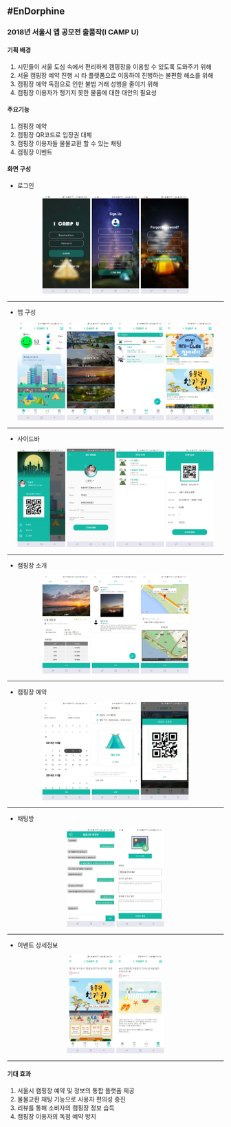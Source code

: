## #EnDorphine

### 2018년 서울시 앱 공모전 출품작(I CAMP U)

#### 기획 배경

1. 시민들이 서울 도심 속에서 편리하게 캠핑장을 이용할 수 있도록 도와주기 위해
2. 서울 캠핑장 예약 진행 시 타 플랫폼으로 이동하여 진행하는 불편함 해소를 위해
3. 캠핑장 예약 독점으로 인한 불법 거래 성행을 줄이기 위해
4. 캠핑장 이용자가 챙기지 못한 물품에 대한 대안의 필요성

#### 주요기능
1. 캠핑장 예약
2. 캠핑장 QR코드로 입장권 대체
3. 캠핑장 이용자들 물물교환 할 수 있는 채팅
4. 캠핑장 이벤트 

#### 화면 구성

- 로그인
<div align="center">
  <img src="./image/login.jpg" width="22%" >
  <img src="./image/register_user.jpg" width="22%" >
  <img src="./image/find_password.jpg" width="22%" >
</div>

<hr>

- 앱 구성  
<div align="center">
  <img src="./image/home.jpg" width="22%" >
  <img src="./image/camplist.jpg" width="22%" >
  <img src="./image/chattinglist.jpg" width="22%" >
  <img src="./image/event_list.jpg" width="22%" >
</div>

<hr>

- 사이드바 
<div align="center">
  <img src="./image/side_bar.jpg" width="22%" >
  <img src="./image/modify_user_info.jpg" width="22%" >
  <img src="./image/user_reservationlist.jpg" width="22%" >
  <img src="./image/reservation_detail_info.jpg" width="22%" >
</div>

<hr>

- 캠핑장 소개
<div align="center">
  <img src="./image/camp_info.jpg" width="22%" >
  <img src="./image/camp_review2.jpg" width="22%" >
  <img src="./image/map.jpg" width="22%" >
</div>

<hr>

- 캠핑장 예약 
<div align="center">
  <img src="./image/reservation_date.jpg" width="22%" >
  <img src="./image/reservation_tent.jpg" width="22%" >
  <img src="./image/check_reservation.jpg" width="22%" >
</div>

<hr>

- 채팅방
<div align="center">
  <img src="./image/chatting.jpg" width="22%" >
  <img src="./image/make_chattinglist.jpg" width="22%" >
</div>

<hr>

- 이벤트 상세정보
<div align="center">
  <img src="./image/event.jpg" width="22%" >
  <img src="./image/event2.jpg" width="22%" >
</div>

<hr>

#### 기대 효과
1. 서울시 캠핑장 예약 및 정보의 통합 플랫폼 제공
2. 물물교환 채팅 기능으로 사용자 편의성 증진
3. 리뷰를 통해 소비자의 캠핑장 정보 습득
4. 캠핑장 이용자의 독점 예약 방지
